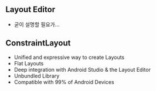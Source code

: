 ## Layout Editor

- 굳이 설명할 필요가...

## ConstraintLayout

- Unified and expressive way to create Layouts
- Flat Layouts
- Deep integration with Android Studio & the Layout Editor
- Unbundled Library
- Compatible with 99% of Android Devices


